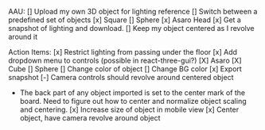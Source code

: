 AAU:
[] Upload my own 3D object for lighting reference
[] Switch between a predefined set of objects
  [x] Square
  [] Sphere
  [x] Asaro Head
[x] Get a snapshot of lighting and download.
[] Keep my object centered as I revolve around it


Action Items:
[x] Restrict lighting from passing under the floor
[x] Add dropdown menu to controls (possible in react-three-gui?)
  [X] Asaro
  [X] Cube
  [] Sphere
[] Change color of object
[] Change BG color
[x] Export snapshot
[-] Camera controls should revolve around centered object
  - The back part of any object imported is set to the center mark of the board. Need to figure out how to center and normalize object scaling and centering.
[x] Increase size of object in mobile view
[x] Center object, have camera revolve around object